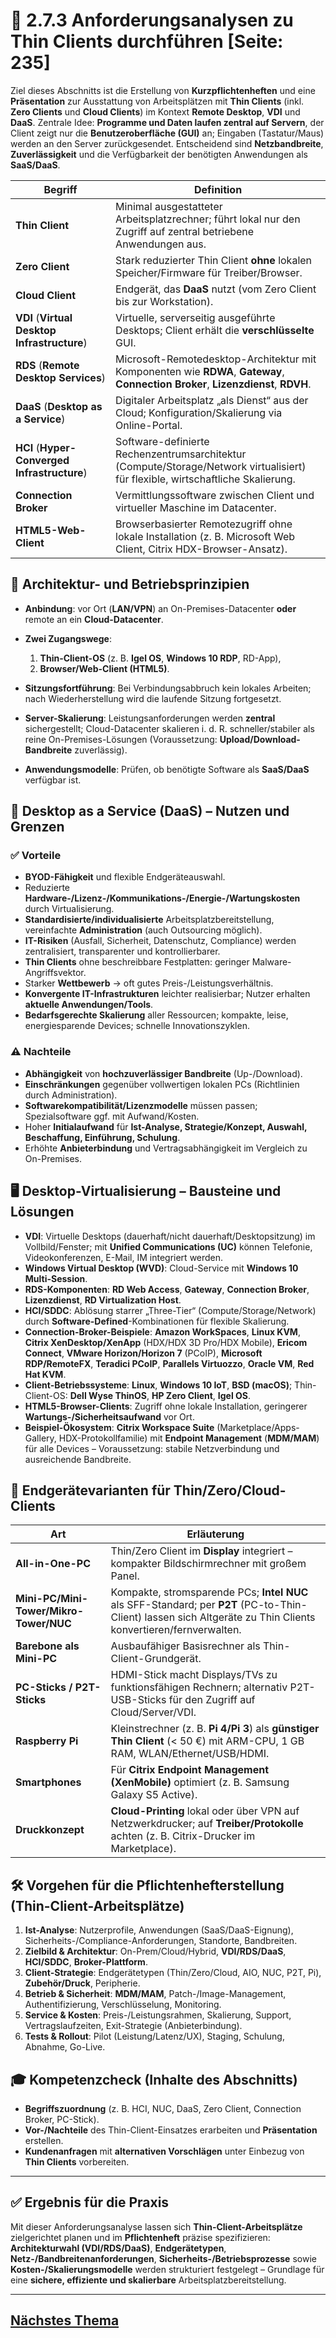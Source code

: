 # 🧾 2.7.3 Anforderungsanalysen zu Thin Clients durchführen [Seite: 235]

Ziel dieses Abschnitts ist die Erstellung von **Kurzpflichtenheften** und eine **Präsentation** zur Ausstattung von Arbeitsplätzen mit **Thin Clients** (inkl. **Zero Clients** und **Cloud Clients**) im Kontext **Remote Desktop**, **VDI** und **DaaS**. Zentrale Idee: **Programme und Daten laufen zentral auf Servern**, der Client zeigt nur die **Benutzeroberfläche (GUI)** an; Eingaben (Tastatur/Maus) werden an den Server zurückgesendet. Entscheidend sind **Netzbandbreite**, **Zuverlässigkeit** und die Verfügbarkeit der benötigten Anwendungen als **SaaS/DaaS**.

| Begriff                                      | Definition                                                                                                                        |
| -------------------------------------------- | --------------------------------------------------------------------------------------------------------------------------------- |
| **Thin Client**                              | Minimal ausgestatteter Arbeitsplatzrechner; führt lokal nur den Zugriff auf zentral betriebene Anwendungen aus.                   |
| **Zero Client**                              | Stark reduzierter Thin Client **ohne** lokalen Speicher/Firmware für Treiber/Browser.                                             |
| **Cloud Client**                             | Endgerät, das **DaaS** nutzt (vom Zero Client bis zur Workstation).                                                               |
| **VDI** (**Virtual Desktop Infrastructure**) | Virtuelle, serverseitig ausgeführte Desktops; Client erhält die **verschlüsselte** GUI.                                           |
| **RDS** (**Remote Desktop Services**)        | Microsoft-Remotedesktop-Architektur mit Komponenten wie **RDWA**, **Gateway**, **Connection Broker**, **Lizenzdienst**, **RDVH**. |
| **DaaS** (**Desktop as a Service**)          | Digitaler Arbeitsplatz „als Dienst“ aus der Cloud; Konfiguration/Skalierung via Online-Portal.                                    |
| **HCI** (**Hyper-Converged Infrastructure**) | Software-definierte Rechenzentrumsarchitektur (Compute/Storage/Network virtualisiert) für flexible, wirtschaftliche Skalierung.   |
| **Connection Broker**                        | Vermittlungssoftware zwischen Client und virtueller Maschine im Datacenter.                                                       |
| **HTML5-Web-Client**                         | Browserbasierter Remotezugriff ohne lokale Installation (z. B. Microsoft Web Client, Citrix HDX-Browser-Ansatz).                  |

## 🧩 Architektur- und Betriebsprinzipien

* **Anbindung**: vor Ort (**LAN/VPN**) an On-Premises-Datacenter **oder** remote an ein **Cloud-Datacenter**.
* **Zwei Zugangswege**:

  1. **Thin-Client-OS** (z. B. **Igel OS**, **Windows 10 RDP**, RD-App),
  2. **Browser/Web-Client (HTML5)**.
* **Sitzungsfortführung**: Bei Verbindungsabbruch kein lokales Arbeiten; nach Wiederherstellung wird die laufende Sitzung fortgesetzt.
* **Server-Skalierung**: Leistungsanforderungen werden **zentral** sichergestellt; Cloud-Datacenter skalieren i. d. R. schneller/stabiler als reine On-Premises-Lösungen (Voraussetzung: **Upload/Download-Bandbreite** zuverlässig).
* **Anwendungsmodelle**: Prüfen, ob benötigte Software als **SaaS/DaaS** verfügbar ist.

## 💠 Desktop as a Service (DaaS) – Nutzen und Grenzen

### ✅ Vorteile

* **BYOD-Fähigkeit** und flexible Endgeräteauswahl.
* Reduzierte **Hardware-/Lizenz-/Kommunikations-/Energie-/Wartungskosten** durch Virtualisierung.
* **Standardisierte/individualisierte** Arbeitsplatzbereitstellung, vereinfachte **Administration** (auch Outsourcing möglich).
* **IT-Risiken** (Ausfall, Sicherheit, Datenschutz, Compliance) werden zentralisiert, transparenter und kontrollierbarer.
* **Thin Clients** ohne beschreibbare Festplatten: geringer Malware-Angriffsvektor.
* Starker **Wettbewerb** → oft gutes Preis-/Leistungsverhältnis.
* **Konvergente IT-Infrastrukturen** leichter realisierbar; Nutzer erhalten **aktuelle Anwendungen/Tools**.
* **Bedarfsgerechte Skalierung** aller Ressourcen; kompakte, leise, energiesparende Devices; schnelle Innovationszyklen.

### ⚠️ Nachteile

* **Abhängigkeit** von **hochzuverlässiger Bandbreite** (Up-/Download).
* **Einschränkungen** gegenüber vollwertigen lokalen PCs (Richtlinien durch Administration).
* **Softwarekompatibilität/Lizenzmodelle** müssen passen; Spezialsoftware ggf. mit Aufwand/Kosten.
* Hoher **Initialaufwand** für **Ist-Analyse, Strategie/Konzept, Auswahl, Beschaffung, Einführung, Schulung**.
* Erhöhte **Anbieterbindung** und Vertragsabhängigkeit im Vergleich zu On-Premises.

## 🖥️ Desktop-Virtualisierung – Bausteine und Lösungen

* **VDI**: Virtuelle Desktops (dauerhaft/nicht dauerhaft/Desktopsitzung) im Vollbild/Fenster; mit **Unified Communications (UC)** können Telefonie, Videokonferenzen, E-Mail, IM integriert werden.
* **Windows Virtual Desktop (WVD)**: Cloud-Service mit **Windows 10 Multi-Session**.
* **RDS-Komponenten**: **RD Web Access**, **Gateway**, **Connection Broker**, **Lizenzdienst**, **RD Virtualization Host**.
* **HCI/SDDC**: Ablösung starrer „Three-Tier“ (Compute/Storage/Network) durch **Software-Defined**-Kombinationen für flexible Skalierung.
* **Connection-Broker-Beispiele**: **Amazon WorkSpaces**, **Linux KVM**, **Citrix XenDesktop/XenApp** (HDX/HDX 3D Pro/HDX Mobile), **Ericom Connect**, **VMware Horizon/Horizon 7** (PCoIP), **Microsoft RDP/RemoteFX**, **Teradici PCoIP**, **Parallels Virtuozzo**, **Oracle VM**, **Red Hat KVM**.
* **Client-Betriebssysteme**: **Linux**, **Windows 10 IoT**, **BSD (macOS)**; Thin-Client-OS: **Dell Wyse ThinOS**, **HP Zero Client**, **Igel OS**.
* **HTML5-Browser-Clients**: Zugriff ohne lokale Installation, geringerer **Wartungs-/Sicherheitsaufwand** vor Ort.
* **Beispiel-Ökosystem**: **Citrix Workspace Suite** (Marketplace/Apps-Gallery, HDX-Protokollfamilie) mit **Endpoint Management** (**MDM/MAM**) für alle Devices – Voraussetzung: stabile Netzverbindung und ausreichende Bandbreite.

## 🧱 Endgerätevarianten für Thin/Zero/Cloud-Clients

| Art                                    | Erläuterung                                                                                                                                                    |
| -------------------------------------- | -------------------------------------------------------------------------------------------------------------------------------------------------------------- |
| **All-in-One-PC**                      | Thin/Zero Client im **Display** integriert – kompakter Bildschirmrechner mit großem Panel.                                                                     |
| **Mini-PC/Mini-Tower/Mikro-Tower/NUC** | Kompakte, stromsparende PCs; **Intel NUC** als SFF-Standard; per **P2T** (PC-to-Thin-Client) lassen sich Altgeräte zu Thin Clients konvertieren/fernverwalten. |
| **Barebone als Mini-PC**               | Ausbaufähiger Basisrechner als Thin-Client-Grundgerät.                                                                                                         |
| **PC-Sticks / P2T-Sticks**             | HDMI-Stick macht Displays/TVs zu funktionsfähigen Rechnern; alternativ P2T-USB-Sticks für den Zugriff auf Cloud/Server/VDI.                                    |
| **Raspberry Pi**                       | Kleinstrechner (z. B. **Pi 4/Pi 3**) als **günstiger Thin Client** (< 50 €) mit ARM-CPU, 1 GB RAM, WLAN/Ethernet/USB/HDMI.                                     |
| **Smartphones**                        | Für **Citrix Endpoint Management (XenMobile)** optimiert (z. B. Samsung Galaxy S5 Active).                                                                     |
| **Druckkonzept**                       | **Cloud-Printing** lokal oder über VPN auf Netzwerkdrucker; auf **Treiber/Protokolle** achten (z. B. Citrix-Drucker im Marketplace).                           |

## 🛠️ Vorgehen für die Pflichtenhefterstellung (Thin-Client-Arbeitsplätze)

1. **Ist-Analyse**: Nutzerprofile, Anwendungen (SaaS/DaaS-Eignung), Sicherheits-/Compliance-Anforderungen, Standorte, Bandbreiten.
2. **Zielbild & Architektur**: On-Prem/Cloud/Hybrid, **VDI/RDS/DaaS**, **HCI/SDDC**, **Broker-Plattform**.
3. **Client-Strategie**: Endgerätetypen (Thin/Zero/Cloud, AIO, NUC, P2T, Pi), **Zubehör/Druck**, Peripherie.
4. **Betrieb & Sicherheit**: **MDM/MAM**, Patch-/Image-Management, Authentifizierung, Verschlüsselung, Monitoring.
5. **Service & Kosten**: Preis-/Leistungsrahmen, Skalierung, Support, Vertragslaufzeiten, Exit-Strategie (Anbieterbindung).
6. **Tests & Rollout**: Pilot (Leistung/Latenz/UX), Staging, Schulung, Abnahme, Go-Live.

## 🎓 Kompetenzcheck (Inhalte des Abschnitts)

* **Begriffszuordnung** (z. B. HCI, NUC, DaaS, Zero Client, Connection Broker, PC-Stick).
* **Vor-/Nachteile** des Thin-Client-Einsatzes erarbeiten und **Präsentation** erstellen.
* **Kundenanfragen** mit **alternativen Vorschlägen** unter Einbezug von **Thin Clients** vorbereiten.

---

## ✅ Ergebnis für die Praxis

Mit dieser Anforderungsanalyse lassen sich **Thin-Client-Arbeitsplätze** zielgerichtet planen und im **Pflichtenheft** präzise spezifizieren: **Architekturwahl (VDI/RDS/DaaS)**, **Endgerätetypen**, **Netz-/Bandbreitenanforderungen**, **Sicherheits-/Betriebsprozesse** sowie **Kosten-/Skalierungsmodelle** werden strukturiert festgelegt – Grundlage für eine **sichere, effiziente und skalierbare** Arbeitsplatzbereitstellung.


---

## [Nächstes Thema](./2.7.4_Desktop_as_a_Service_Miete_Finanzierung_und_Leasing_als_Dienstleistungen_beruecksichtigen.md)